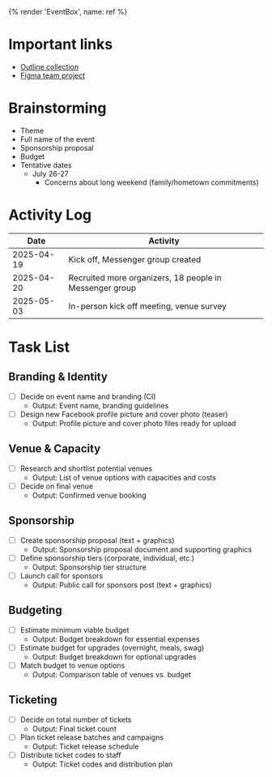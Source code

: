 {% render 'EventBox', name: ref %}

# Important links

- [Outline collection](https://outline.creatorsgarten.org/collection/sht9-JNY5F7iz2h/recent)
- [Figma team project](https://www.figma.com/files/team/1496602448127359795/project/372452724/Team-project?fuid=716269479577409038)

# Brainstorming

- Theme
- Full name of the event
- Sponsorship proposal
- Budget
- Tentative dates
  - July 26-27
    - Concerns about long weekend (family/hometown commitments)

# Activity Log

| Date       | Activity                          |
| ---------- | --------------------------------- |
| 2025-04-19 | Kick off, Messenger group created |
| 2025-04-20 | Recruited more organizers, 18 people in Messenger group |
| 2025-05-03 | In-person kick off meeting, venue survey |

# Task List

## Branding & Identity
- [ ] Decide on event name and branding (CI)
  - Output: Event name, branding guidelines
- [ ] Design new Facebook profile picture and cover photo (teaser)
  - Output: Profile picture and cover photo files ready for upload

## Venue & Capacity
- [ ] Research and shortlist potential venues
  - Output: List of venue options with capacities and costs
- [ ] Decide on final venue
  - Output: Confirmed venue booking

## Sponsorship
- [ ] Create sponsorship proposal (text + graphics)
  - Output: Sponsorship proposal document and supporting graphics
- [ ] Define sponsorship tiers (corporate, individual, etc.)
  - Output: Sponsorship tier structure
- [ ] Launch call for sponsors
  - Output: Public call for sponsors post (text + graphics)

## Budgeting
- [ ] Estimate minimum viable budget
  - Output: Budget breakdown for essential expenses
- [ ] Estimate budget for upgrades (overnight, meals, swag)
  - Output: Budget breakdown for optional upgrades
- [ ] Match budget to venue options
  - Output: Comparison table of venues vs. budget

## Ticketing
- [ ] Decide on total number of tickets
  - Output: Final ticket count
- [ ] Plan ticket release batches and campaigns
  - Output: Ticket release schedule
- [ ] Distribute ticket codes to staff
  - Output: Ticket codes and distribution plan

